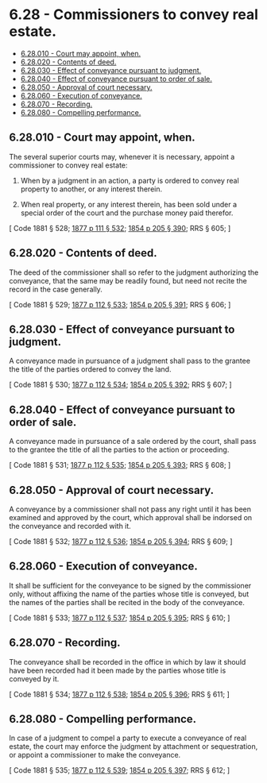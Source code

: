 # 6.28 - Commissioners to convey real estate.
* [6.28.010 - Court may appoint, when.](#628010---court-may-appoint-when)
* [6.28.020 - Contents of deed.](#628020---contents-of-deed)
* [6.28.030 - Effect of conveyance pursuant to judgment.](#628030---effect-of-conveyance-pursuant-to-judgment)
* [6.28.040 - Effect of conveyance pursuant to order of sale.](#628040---effect-of-conveyance-pursuant-to-order-of-sale)
* [6.28.050 - Approval of court necessary.](#628050---approval-of-court-necessary)
* [6.28.060 - Execution of conveyance.](#628060---execution-of-conveyance)
* [6.28.070 - Recording.](#628070---recording)
* [6.28.080 - Compelling performance.](#628080---compelling-performance)
## 6.28.010 - Court may appoint, when.
The several superior courts may, whenever it is necessary, appoint a commissioner to convey real estate:

1. When by a judgment in an action, a party is ordered to convey real property to another, or any interest therein.

2. When real property, or any interest therein, has been sold under a special order of the court and the purchase money paid therefor.

\[ Code 1881 § 528; [1877 p 111 § 532](https://leg.wa.gov/CodeReviser/Pages/session_laws.aspx?cite=1877%20p%20111%20§%20532); [1854 p 205 § 390](https://leg.wa.gov/CodeReviser/Pages/session_laws.aspx?cite=1854%20p%20205%20§%20390); RRS § 605; \]

## 6.28.020 - Contents of deed.
The deed of the commissioner shall so refer to the judgment authorizing the conveyance, that the same may be readily found, but need not recite the record in the case generally.

\[ Code 1881 § 529; [1877 p 112 § 533](https://leg.wa.gov/CodeReviser/Pages/session_laws.aspx?cite=1877%20p%20112%20§%20533); [1854 p 205 § 391](https://leg.wa.gov/CodeReviser/Pages/session_laws.aspx?cite=1854%20p%20205%20§%20391); RRS § 606; \]

## 6.28.030 - Effect of conveyance pursuant to judgment.
A conveyance made in pursuance of a judgment shall pass to the grantee the title of the parties ordered to convey the land.

\[ Code 1881 § 530; [1877 p 112 § 534](https://leg.wa.gov/CodeReviser/Pages/session_laws.aspx?cite=1877%20p%20112%20§%20534); [1854 p 205 § 392](https://leg.wa.gov/CodeReviser/Pages/session_laws.aspx?cite=1854%20p%20205%20§%20392); RRS § 607; \]

## 6.28.040 - Effect of conveyance pursuant to order of sale.
A conveyance made in pursuance of a sale ordered by the court, shall pass to the grantee the title of all the parties to the action or proceeding.

\[ Code 1881 § 531; [1877 p 112 § 535](https://leg.wa.gov/CodeReviser/Pages/session_laws.aspx?cite=1877%20p%20112%20§%20535); [1854 p 205 § 393](https://leg.wa.gov/CodeReviser/Pages/session_laws.aspx?cite=1854%20p%20205%20§%20393); RRS § 608; \]

## 6.28.050 - Approval of court necessary.
A conveyance by a commissioner shall not pass any right until it has been examined and approved by the court, which approval shall be indorsed on the conveyance and recorded with it.

\[ Code 1881 § 532; [1877 p 112 § 536](https://leg.wa.gov/CodeReviser/Pages/session_laws.aspx?cite=1877%20p%20112%20§%20536); [1854 p 205 § 394](https://leg.wa.gov/CodeReviser/Pages/session_laws.aspx?cite=1854%20p%20205%20§%20394); RRS § 609; \]

## 6.28.060 - Execution of conveyance.
It shall be sufficient for the conveyance to be signed by the commissioner only, without affixing the name of the parties whose title is conveyed, but the names of the parties shall be recited in the body of the conveyance.

\[ Code 1881 § 533; [1877 p 112 § 537](https://leg.wa.gov/CodeReviser/Pages/session_laws.aspx?cite=1877%20p%20112%20§%20537); [1854 p 205 § 395](https://leg.wa.gov/CodeReviser/Pages/session_laws.aspx?cite=1854%20p%20205%20§%20395); RRS § 610; \]

## 6.28.070 - Recording.
The conveyance shall be recorded in the office in which by law it should have been recorded had it been made by the parties whose title is conveyed by it.

\[ Code 1881 § 534; [1877 p 112 § 538](https://leg.wa.gov/CodeReviser/Pages/session_laws.aspx?cite=1877%20p%20112%20§%20538); [1854 p 205 § 396](https://leg.wa.gov/CodeReviser/Pages/session_laws.aspx?cite=1854%20p%20205%20§%20396); RRS § 611; \]

## 6.28.080 - Compelling performance.
In case of a judgment to compel a party to execute a conveyance of real estate, the court may enforce the judgment by attachment or sequestration, or appoint a commissioner to make the conveyance.

\[ Code 1881 § 535; [1877 p 112 § 539](https://leg.wa.gov/CodeReviser/Pages/session_laws.aspx?cite=1877%20p%20112%20§%20539); [1854 p 205 § 397](https://leg.wa.gov/CodeReviser/Pages/session_laws.aspx?cite=1854%20p%20205%20§%20397); RRS § 612; \]

